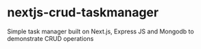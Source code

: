 # nextjs-crud-taskmanager
Simple task manager built on Next.js, Express JS and Mongodb to demonstrate CRUD operations
